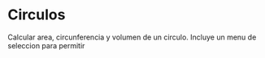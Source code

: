 # Circulos
Calcular area, circunferencia y volumen de un circulo. Incluye un menu de seleccion para permitir 
